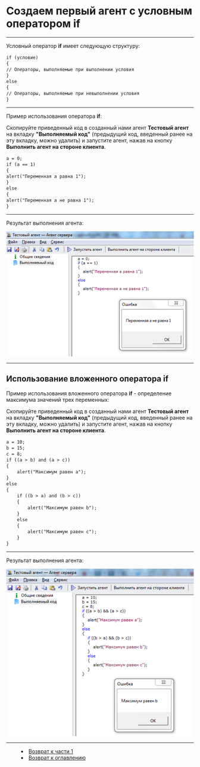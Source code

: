 # Создаем первый агент с условным оператором if
***

Условный оператор **if** имеет следующую структуру:

    if (условие)
    {
	// Операторы, выполняемые при выполнении условия
    } 
    else
    {
	// Операторы, выполняемые при невыполнении условия
    }

---

Пример использования оператора **if**:

Скопируйте приведенный код в созданный нами агент **Тестовый агент** на вкладку **"Выполняемый код"** (предыдущий код, введенный ранее на эту вкладку, можно удалить) и запустите агент, нажав на кнопку **Выполнить агент на стороне клиента**.

    a = 0;
    if (a == 1)
    {
	alert("Переменная a равна 1");
    } 
    else
    {
	alert("Переменная a не равна 1");
    }


---


Результат выполнения агента:

![](if01.PNG)



---


## Использование вложенного оператора if


Пример использования вложенного оператора **if** - определение максимума значений трех переменных:

Скопируйте приведенный код в созданный нами агент **Тестовый агент** на вкладку **"Выполняемый код"** (предыдущий код, введенный ранее на эту вкладку, можно удалить) и запустите агент, нажав на кнопку **Выполнить агент на стороне клиента**.

    a = 10;
    b = 15;
    c = 8;
    if ((a > b) and (a > c))
    {
        alert("Максимум равен a");
    } 
    else
    {
        if ((b > a) and (b > c))
        {
            alert("Максимум равен b");
        }
        else 
        {
            alert("Максимум равен c");
        }
    }
    
---


Результат выполнения агента:

![](if02.PNG)





 


***


<dd><li> <a href="1_language.md"> Возврат к части 1</a></dd>


<dd><li> <a href="README.md"> Возврат к оглавлению</a></dd>

